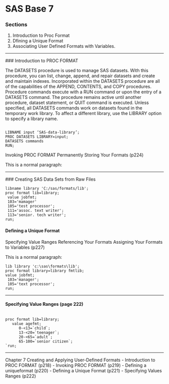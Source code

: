 SAS Base 7
============

### Sections
1. Introduction to Proc Format
2. Dfining a Unique Format
3. Associating User Defined Formats with Variables.

<hr>
### Introduction to PROC FORMAT

The DATASETS procedure is used to manage SAS datasets. With this procedure, you can list, change, append, and repair datasets and create and maintain indexes. Incorporated within the DATASETS procedure are all of the capabilities of the APPEND, CONTENTS, and COPY procedures. Procedure commands execute with a RUN command or upon the entry of a DATASETS command. The procedure remains active until another procedure, dataset statement, or QUIT command is executed.
Unless specified, all DATASETS commands work on datasets found in the temporary work library. To affect a different library, use the LIBRARY option to specify a library name.
<pre><code>
LIBNAME input ‘SAS-data-library’;
PROC DATASETS LIBRARY=input;
DATASETS commands
RUN;
</code></pre>
Invoking PROC FORMAT
Permanently Storing Your Formats
(p224)


<p>This is a normal paragraph:</p>

<hr>
### Creating SAS Data Sets from Raw Files

<pre><code>libname library 'C:/sas/formats/lib';
proc format lib=library;
 value jobfmt;
 103='mamager'
 105='test processor';
 111='assoc. text writer';
 113='senior. tech writer';
run;
</code></pre>
#### Defining a Unique Format
Specifying Value Ranges
Referencing Your Formats
Assigning Your Formats to Variables
(p227)


<p>This is a normal paragraph:</p>

<pre><code>lib library 'c:\sas\formats\lib';
proc format library=library fmtlib;
value jobfmt;
 103='manager';
 105='text processor';
run;
</code></pre>
<hr>


#### Specifying Value Ranges (page 222)
<pre><code>
proc format lib=library;
   value agefmt;
      0-<13=`child`;
      13-<20=`teenager`;
      20-<65=`adult`;
      65-100=`senior citizen`;
`run;
</code></pre>

<hr>
Chapter 7 Creating and Applying User-Defined Formats
- Introduction to PROC FORMAT (p218)
- Invoking PROC FORMAT (p219)
- Defining a uniqueformat (p220)
- Defining a Unique Format (p221)
- Specifying Values Ranges (p222)

